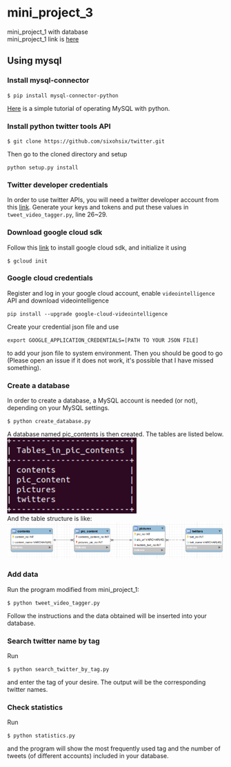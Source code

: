 # mini_project_3
mini_project_1 with database</br>
mini_project_1 link is [here](https://github.com/trashcrash/EC601-P1)
## Using mysql
### Install mysql-connector
```
$ pip install mysql-connector-python
```
[Here](https://dev.mysql.com/doc/connector-python/en/connector-python-example-connecting.html) is a simple tutorial of operating MySQL with python. 
### Install python twitter tools API
```
$ git clone https://github.com/sixohsix/twitter.git
```
Then go to the cloned directory and setup
```
python setup.py install
```
### Twitter developer credentials
In order to use twitter APIs, you will need a twitter developer account from this [link](https://developer.twitter.com/content/developer-twitter/en.html). Generate your keys and tokens and put these values in ```tweet_video_tagger.py```, line 26~29. 
### Download google cloud sdk
Follow this [link](https://cloud.google.com/sdk/install) to install google cloud sdk, and initialize it using
```
$ gcloud init
```
### Google cloud credentials
Register and log in your google cloud account, enable ```videointelligence``` API and download videointelligence
```
pip install --upgrade google-cloud-videointelligence
```
Create your credential json file and use
```
export GOOGLE_APPLICATION_CREDENTIALS=[PATH TO YOUR JSON FILE]
```
to add your json file to system environment. Then you should be good to go (Please open an issue if it does not work, it's possible that I have missed something). 
### Create a database
In order to create a database, a MySQL account is needed (or not), depending on your MySQL settings. 
```
$ python create_database.py
```
A database named pic_contents is then created. The tables are listed below. </br>
<img src="https://github.com/trashcrash/mini_project_3/blob/master/tables.png" width="300"></br>
And the table structure is like:</br>
<img src="https://github.com/trashcrash/mini_project_3/blob/master/structure.png" width="1000"></br>
### Add data
Run the program modified from mini_project_1: </br>
```
$ python tweet_video_tagger.py
```
Follow the instructions and the data obtained will be inserted into your database. 
### Search twitter name by tag
Run
```
$ python search_twitter_by_tag.py
``` 
and enter the tag of your desire. The output will be the corresponding twitter names. 
### Check statistics
Run 
```
$ python statistics.py
```
and the program will show the most frequently used tag and the number of tweets (of different accounts) included in your database. 

